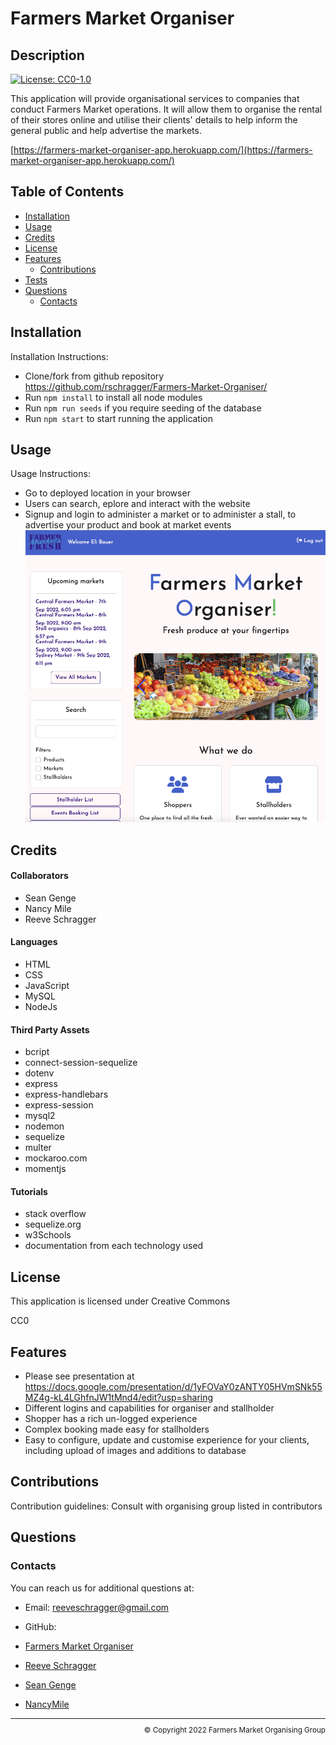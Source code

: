 # Farmers Market Organiser

  ## Description
  
  [![License: CC0-1.0](https://img.shields.io/badge/License-CC0_1.0-lightgrey.svg)](http://creativecommons.org/publicdomain/zero/1.0/)
  
  This application will provide organisational services to companies that conduct Farmers Market operations. It will allow them to organise the rental of their stores online and utilise their clients' details to help inform the general public and help advertise the markets.

[https://farmers-market-organiser-app.herokuapp.com/](https://farmers-market-organiser-app.herokuapp.com/) 
 
  ## Table of Contents
  
  - [Installation](#installation)
  - [Usage](#usage)
  - [Credits](#credits)
  - [License](#license)
  - [Features](#features)
      - [Contributions](#contributions)
  - [Tests](#tests)
  - [Questions](#questions)
      - [Contacts](#contacts)
  
  ## Installation
   
  Installation Instructions:
- Clone/fork from github repository https://github.com/rschragger/Farmers-Market-Organiser/
- Run `npm install` to install all node modules
-  Run `npm run seeds` if you require seeding of the database
-  Run `npm start` to start running the application
</p>
  
  ## Usage
   
  Usage Instructions:
- Go to deployed location in your browser
- Users can search, eplore and interact with the website
- Signup and login to administer a market or to administer a stall, to advertise your product and book at market events
![Screenshot](instructions/FMO_Screenshot.png)
</p>
  
  ## Credits
   
 #### Collaborators
- Sean Genge
- Nancy Mile
- Reeve Schragger

</p>

####   Languages
- HTML
- CSS
- JavaScript
- MySQL
- NodeJs
</p>
  
####   Third Party Assets
- bcript
- connect-session-sequelize
- dotenv
- express
- express-handlebars
- express-session
- mysql2
- nodemon
- sequelize
- multer
- mockaroo.com
- momentjs
</p>
  
####   Tutorials
- stack overflow
- sequelize.org
- w3Schools 
- documentation from each technology used
</p>
  
  ## License
   
  This application is licensed under Creative Commons

  CC0
  
  ## Features
  - Please see presentation at https://docs.google.com/presentation/d/1yFOVaY0zANTY05HVmSNk55MZ4g-kL4LGhfnJW1tMnd4/edit?usp=sharing
  - Different logins and capabilities for organiser and stallholder
  - Shopper has a rich un-logged experience
  - Complex booking made easy for stallholders
  - Easy to configure, update and customise experience for your clients, including upload of images and additions to database

  
  ## Contributions
   
  Contribution guidelines: Consult with organising group listed in contributors
  

  
  ## Questions
   

</p>
  
  ### Contacts
   
  You can reach us for additional questions at:
  - Email: [reeveschragger@gmail.com](mailto:reeveschragger@gmail.com)

  - GitHub: 
   - [Farmers Market Organiser](https://github.com/rschragger/Farmers-Market-Organiser/)
   - [Reeve Schragger](https://github.com/rschragger/)
   - [Sean Genge](https://github.com/SeanGenge)
   - [NancyMile](https://github.com/NancyMile)
  
  <div class="footer" style="text-align:right; font-size:smaller"><hr>
  &copy; Copyright 2022 Farmers Market Organising Group
</div>  
